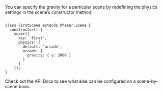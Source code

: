 You can specify the gravity for a particular scene by redefining the physics settings in the scene’s constructor method.

```

class FirstScene extends Phaser.Scene {
  constructor() {
    super({
      key: 'first',
      physics: {
        default: 'arcade',
        arcade: {
          gravity: { y: 2000 }
        }
      }
    });
}

```

Check out the API Docs to see what else can be configured on a scene-by-scene basis.
